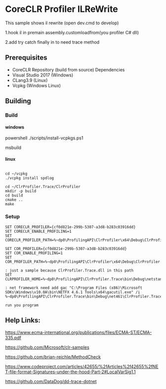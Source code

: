 CoreCLR Profiler ILReWrite
==========================================

This sample shows il rewrite (open dev.cmd to develop)

1.hook il in premain assembly.customloadfrom(you profiler C# dll)

2.add try catch finally in to need trace method

Prerequisites
-------------

* CoreCLR Repository (build from source) Dependencies
* Visual Studio 2017 (Windows)
* CLang3.9 (Linux)
* Vcpkg (Windows Linux)

Building
-------------------------

### Build

#### windows 

powershell ./scripts/install-vcpkgs.ps1

msbuild

#### linux

```batch

cd ~/vcpkg
./vcpkg install spdlog

cd ~/ClrProfiler.Trace/ClrProfiler
mkdir -p build
cd build 
cmake ..
make

```

### Setup

```batch
SET CORECLR_PROFILER={cf0d821e-299b-5307-a3d8-b283c03916dd}
SET CORECLR_ENABLE_PROFILING=1
SET CORECLR_PROFILER_PATH=%~dp0\ProfilingAPI\ClrProfiler\x64\Debug\ClrProfiler.dll

SET COR_PROFILER={cf0d821e-299b-5307-a3d8-b283c03916dd}
SET COR_ENABLE_PROFILING=1
SET COR_PROFILER_PATH=%~dp0\ProfilingAPI\ClrProfiler\x64\Debug\ClrProfiler.dll

: just a sample because ClrProfiler.Trace.dll in this path
SET CLRPROFILER_HOME=%~dp0\ProfilingAPI\ClrProfiler.Trace\bin\Debug\netstandard2.0

: net framework need add gac "C:\Program Files (x86)\Microsoft SDKs\Windows\v10.0A\bin\NETFX 4.6.1 Tools\x64\gacutil.exe" /i %~dp0\ProfilingAPI\ClrProfiler.Trace\bin\Debug\net461\ClrProfiler.Trace.dll

run you program
```

Help Links:
-------------

https://www.ecma-international.org/publications/files/ECMA-ST/ECMA-335.pdf

https://github.com/Microsoft/clr-samples

https://github.com/brian-reichle/MethodCheck

https://www.codeproject.com/articles/42655/%2fArticles%2f42655%2fNET-file-format-Signatures-under-the-hood-Part-2#LocalVarSig1.1

https://github.com/DataDog/dd-trace-dotnet

